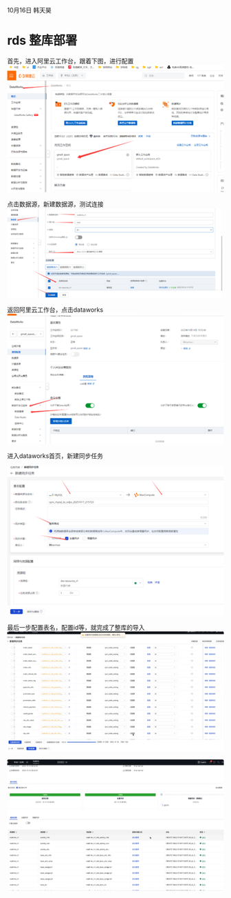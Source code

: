 10月16日 韩天昊
# rds 整库部署

首先，进入阿里云工作台，跟着下图，进行配置
![](img/QQ_1760709207923.png)

点击数据源，新建数据源，测试连接
![](img/img.png)

返回阿里云工作台，点击dataworks
![](img/QQ_1760709729509.png)


进入dataworks首页，新建同步任务

![](img/QQ_1760709578085.png)

最后一步配置表名，配置id等，就完成了整库的导入
![](img/QQ_1760709836601.png)


![](img/QQ_1760709980113.png)
